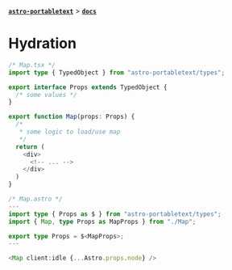 [**`astro-portabletext`**](../README.md) > [**`docs`**](README.md)

# Hydration

```ts
/* Map.tsx */
import type { TypedObject } from "astro-portabletext/types";

export interface Props extends TypedObject {
  /* some values */
}

export function Map(props: Props) {
  /*
   * some logic to load/use map
   */
  return (
    <div>
      <!-- ... -->
    </div>
  )
}
```

```ts
/* Map.astro */
---
import type { Props as $ } from "astro-portabletext/types";
import { Map, type Props as MapProps } from "./Map";

export type Props = $<MapProps>;
---

<Map client:idle {...Astro.props.node} />
```
